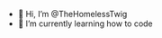 - 👋 Hi, I’m @TheHomelessTwig
- 🌱 I’m currently learning how to code

<!---
TheHomelessTwig/TheHomelessTwig is a ✨ special ✨ repository because its `README.md` (this file) appears on your GitHub profile.
You can click the Preview link to take a look at your changes.
--->
